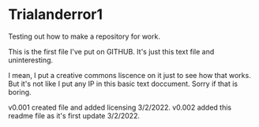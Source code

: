 # Trialanderror1
Testing out how to make a repository for work.

This is the first file I've put on GITHUB.  It's just this text file and uninteresting.

I mean, I put a creative commons liscence on it just to see how that works.  But it's
not like I put any IP in this basic text doccument.  Sorry if that is boring.

v0.001 created file and added licensing 3/2/2022.
v0.002 added this readme file as it's first update 3/2/2022.

